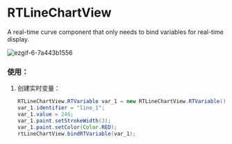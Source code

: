 # RTLineChartView
A real-time curve component that only needs to bind variables for real-time display.  

![ezgif-6-7a443b1556](https://github.com/GitHubWanglei/RTLineChartView/assets/16434720/6c72afe1-4cd0-448b-9b13-ed86dc8c16c0)

### 使用：
1. 创建实时变量：
   ```java
   RTLineChartView.RTVariable var_1 = new RTLineChartView.RTVariable();
   var_1.identifier = "line_1";
   var_1.value = 246;
   var_1.paint.setStrokeWidth(3);
   var_1.paint.setColor(Color.RED);
   rtLineChartView.bindRTVariable(var_1);
   ```
